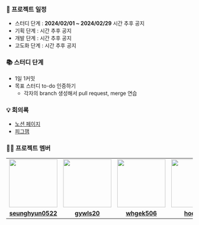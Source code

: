 ### 📅 프로젝트 일정
- 스터디 단계 : **2024/02/01 ~ 2024/02/29** 시간 추후 공지
- 기획 단계 : 시간 추후 공지
- 개발 단계 : 시간 추후 공지
- 고도화 단계 : 시간 추후 공지

### 📚 스터디 단계
-  1일 1커밋
- 목표 스터디 to-do 인증하기 
  - 각자의 branch 생성해서 pull request, merge 연습


### 💡 회의록
- [노션 페이지](https://ambiguous-shovel-ba6.notion.site/6d3c06e009154fcc935634f417b6e5a4?v=ce7488788b7b4eb9817e30ce9e4d105c&pvs=4)
- [피그잼](https://www.figma.com/file/T6AHO5HZjEnIbiCXHNzwde/Untitled?type=whiteboard&t=MqpyDFNSVTYCqFTH-0)


### 🧑🏻 프로젝트 멤버

<table>
 <tr>
    <td align="center"><a href="https://github.com/seunghyun0522"><img src="https://avatars.githubusercontent.com/seunghyun0522" width="130px;""></a></td>
    <td align="center"><a href="https://github.com/gywls20"><img src="https://avatars.githubusercontent.com/gywls20" width="130px;""></a></td>
    <td align="center"><a href="https://github.com/whgek506"><img src="https://avatars.githubusercontent.com/whgek506" width="130px;""></a></td>
    <td align="center"><a href="https://github.com/hoo788"><img src="https://avatars.githubusercontent.com/hoo788" width="130px;""></a></td>
    <td align="center"><a href="https://github.com/Tofubeen"><img src="https://avatars.githubusercontent.com/Tofubeen" width="130px;""></a></td>
    <td align="center"><a href="https://github.com/jgkwon3"><img src="https://avatars.githubusercontent.com/jgkwon3" width="130px;""></a></td>
  </tr>
  <tr>
    <td align="center"><a href="https://github.com/seunghyun0522"><b>seunghyun0522</b></a></td>
    <td align="center"><a href="https://github.com/gywls20"><b>gywls20</b></a></td>
    <td align="center"><a href="https://github.com/whgek506"><b>whgek506</b></a></td>
    <td align="center"><a href="https://github.com/whgek506"><b>hoo788</b></a></td>
    <td align="center"><a href="https://github.com/Tofubeen"><b>Tofubeen</b></a></td>
    <td align="center"><a href="https://github.com/
jgkwon3"><b>
jgkwon3</b></a></td>
  </tr>
  <!--
  <tr> 
    <td align="center"><img src="https://img.shields.io/badge/Java-007396.svg?&style=for-the-badge&logo=Java&logoColor=white"></td>
    <td align="center"><img src="https://img.shields.io/badge/Java-007396?style=for-the-badge&logo=java&logoColor=white"><br/><img src="https://img.shields.io/badge/c++-%2300599C.svg?style=for-the-badge&logo=c%2B%2B&logoColor=white"></td>
    <td align="center"><img src="https://img.shields.io/badge/Java-007396?style=for-the-badge&logo=java&logoColor=white"><br/><img src="https://img.shields.io/badge/c++-%2300599C.svg?style=for-the-badge&logo=c%2B%2B&logoColor=white"></td>
    <td align="center"><img src="https://img.shields.io/badge/Java-007396?style=for-the-badge&logo=java&logoColor=white"><br/><img src="https://img.shields.io/badge/c++-%2300599C.svg?style=for-the-badge&logo=c%2B%2B&logoColor=white"></td>
    <td align="center"><img src="https://img.shields.io/badge/Java-007396?style=for-the-badge&logo=java&logoColor=white"><br/><img src="https://img.shields.io/badge/c++-%2300599C.svg?style=for-the-badge&logo=c%2B%2B&logoColor=white"></td>
    <td align="center"><img src="https://img.shields.io/badge/Java-007396?style=for-the-badge&logo=java&logoColor=white"><br/><img src="https://img.shields.io/badge/c++-%2300599C.svg?style=for-the-badge&logo=c%2B%2B&logoColor=white"></td>
  </tr> -->
</table>
<br/>
